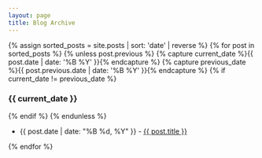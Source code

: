 ```yaml
---
layout: page
title: Blog Archive
---
```


{% assign sorted_posts = site.posts | sort: 'date' | reverse %}
{% for post in sorted_posts %}
  {% unless post.previous %}
    {% capture current_date %}{{ post.date | date: '%B %Y' }}{% endcapture %}
    {% capture previous_date %}{{ post.previous.date | date: '%B %Y' }}{% endcapture %}
    {% if current_date != previous_date %}
      <h3>{{ current_date }}</h3>
    {% endif %}
  {% endunless %}
  <ul>
      <li>{{ post.date | date: "%B %d, %Y" }} - <a href="{{ post.url }}">{{ post.title }}</a></li>
  </ul>
{% endfor %}
